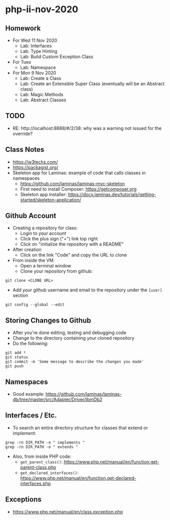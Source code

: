 # php-ii-nov-2020

## Homework
* For Wed 11 Nov 2020
  * Lab: Interfaces
  * Lab: Type Hinting
  * Lab: Build Custom Exception Class
* For Tues 
  * Lab: Namespace
* For Mon 9 Nov 2020
  * Lab: Create a Class  
  * Lab: Create an Extensible Super Class (eventually will be an Abstract class)
  * Lab: Magic Methods
  * Lab: Abstract Classes
## TODO
* RE: http://localhost:8888/#/2/38: why was a warning not issued for the override?

## Class Notes
* https://w3techs.com/
* https://packagist.org/
* Skeleton app for Laminas: example of code that calls classes in namespaces
  * https://github.com/laminas/laminas-mvc-skeleton
  * First need to install Composer: https://getcomposer.org
  * Skeleton app installer: https://docs.laminas.dev/tutorials/getting-started/skeleton-application/
## Github Account
* Creating a repository for class:
  * Login to your account
  * Click the plus sign ("+") link top right
  * Click on "initialize the repository with a README"
* After creation
  * Click on the link "Code" and copy the URL to clone
* From inside the VM
  * Open a terminal window
  * Clone your repository from github:
```
git clone <CLONE URL>
```
  * Add your github username and email to the repository under the `[user]` section
```
git config --global --edit
```
## Storing Changes to Github
* After you're done editing, testing and debugging code
* Change to the directory containing your cloned repository
* Do the following:
```
git add *
git status
git commit -m 'Some message to describe the changes you made'
git push
```

## Namespaces
* Good example: https://github.com/laminas/laminas-db/tree/master/src/Adapter/Driver/IbmDb2

## Interfaces / Etc.
* To search an entire directory structure for classes that extend or implement:
```
grep -rn DIR_PATH -e " implements "
grep -rn DIR_PATH -e " extends "
```
* Also, from inside PHP code:
  * `get_parent_class()`: https://www.php.net/manual/en/function.get-parent-class.php
  * `get_declared_interfaces()`: https://www.php.net/manual/en/function.get-declared-interfaces.php
  
## Exceptions
* https://www.php.net/manual/en/class.exception.php
